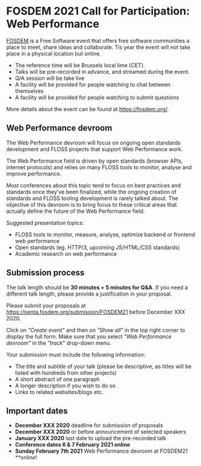 # FOSDEM 2021 Call for Participation: Web Performance

[FOSDEM](https://fosdem.org/2021/) is a Free Software event that offers free software communities a place to meet, share ideas and collaborate. Tis year the event will not take place in a physical location but online.

* The reference time will be Brussels local lime (CET).
* Talks will be pre-recorded in advance, and streamed during the event.
* Q/A session will be take live
* A facility will be provided for people watching to chat between themselves
* A facility will be provided for people watching to submit questions

More details about the event can be found at https://fosdem.org/.

## Web Performance devroom

The Web Performance devroom will focus on ongoing open standards development and FLOSS projects that support Web Performance work.

The Web Performance field is driven by open standards (browser APIs, internet protocols) and relies on many FLOSS tools to monitor, analyse and improve performance.

Most conferences about this topic tend to focus on best practices and standards once they’ve been finalized, while the ongoing creation of standards and FLOSS tooling development is rarely talked about. The objective of this devroom is to bring focus to these critical areas that actually define the future of the Web Performance field.

Suggested presentation topics:
- FLOSS tools to monitor, measure, analyse, optimize backend or frontend web performance
- Open standards (eg. HTTP/3, upcoming JS/HTML/CSS standards)
- Academic research on web performance

## Submission process

The talk length should be **30 minutes + 5 minutes for Q&A**. If you need a different talk length, please provide a justification in your proposal.

Please submit your proposals at https://penta.fosdem.org/submission/FOSDEM21 before December XXX 2020.

Click on *"Create event"* and then on *"Show all"* in the top right corner to display the full form. Make sure that you select *"Web Performance devroom"* in the *"track*" drop-down menu.

Your submission must include the following information:

- The title and subtitle of your talk (please be descriptive, as titles will be listed with hundreds from other projects)
- A short abstract of one paragraph
- A longer description if you wish to do so
- Links to related websites/blogs etc.

## Important dates

- **December XXX 2020** deadline for submission of proposals
- **December XXX 2020** or before announcement of selected speakers
- **January XXX 2020** last date to upload the pre-recorded talk
- **Conference dates 6 & 7 February 2021 online**
- **Sunday February 7th 2021** Web Performance devroom at FOSDEM21 **onlin*e*!
